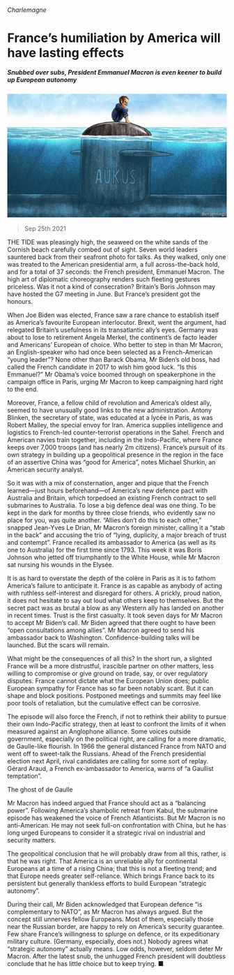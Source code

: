 ###### Charlemagne

# France’s humiliation by America will have lasting effects 

##### Snubbed over subs, President Emmanuel Macron is even keener to build up European autonomy 

![image](images/20210925_EUD002_1.jpg) 

> Sep 25th 2021 

THE TIDE was pleasingly high, the seaweed on the white sands of the Cornish beach carefully combed out of sight. Seven world leaders sauntered back from their seafront photo for talks. As they walked, only one was treated to the American presidential arm, a full across-the-back hold, and for a total of 37 seconds: the French president, Emmanuel Macron. The high art of diplomatic choreography renders such fleeting gestures priceless. Was it not a kind of consecration? Britain’s Boris Johnson may have hosted the G7 meeting in June. But France’s president got the honours.

When Joe Biden was elected, France saw a rare chance to establish itself as America’s favourite European interlocutor. Brexit, went the argument, had relegated Britain’s usefulness in its transatlantic ally’s eyes. Germany was about to lose to retirement Angela Merkel, the continent’s de facto leader and Americans’ European of choice. Who better to step in than Mr Macron, an English-speaker who had once been selected as a French-American “young leader”? None other than Barack Obama, Mr Biden’s old boss, had called the French candidate in 2017 to wish him good luck. “Is this Emmanuel?” Mr Obama’s voice boomed through on speakerphone in the campaign office in Paris, urging Mr Macron to keep campaigning hard right to the end.


Moreover, France, a fellow child of revolution and America’s oldest ally, seemed to have unusually good links to the new administration. Antony Blinken, the secretary of state, was educated at a lycée in Paris, as was Robert Malley, the special envoy for Iran. America supplies intelligence and logistics to French-led counter-terrorist operations in the Sahel. French and American navies train together, including in the Indo-Pacific, where France keeps over 7,000 troops (and has nearly 2m citizens). France’s pursuit of its own strategy in building up a geopolitical presence in the region in the face of an assertive China was “good for America”, notes Michael Shurkin, an American security analyst.

So it was with a mix of consternation, anger and pique that the French learned—just hours beforehand—of America’s new defence pact with Australia and Britain, which torpedoed an existing French contract to sell submarines to Australia. To lose a big defence deal was one thing. To be kept in the dark for months by three close friends, who evidently saw no place for you, was quite another. “Allies don’t do this to each other,” snapped Jean-Yves Le Drian, Mr Macron’s foreign minister, calling it a “stab in the back” and accusing the trio of “lying, duplicity, a major breach of trust and contempt”. France recalled its ambassador to America (as well as its one to Australia) for the first time since 1793. This week it was Boris Johnson who jetted off triumphantly to the White House, while Mr Macron sat nursing his wounds in the Elysée.

It is as hard to overstate the depth of the colère in Paris as it is to fathom America’s failure to anticipate it. France is as capable as anybody of acting with ruthless self-interest and disregard for others. A prickly, proud nation, it does not hesitate to say out loud what others keep to themselves. But the secret pact was as brutal a blow as any Western ally has landed on another in recent times. Trust is the first casualty. It took seven days for Mr Macron to accept Mr Biden’s call. Mr Biden agreed that there ought to have been “open consultations among allies”. Mr Macron agreed to send his ambassador back to Washington. Confidence-building talks will be launched. But the scars will remain.

What might be the consequences of all this? In the short run, a slighted France will be a more distrustful, irascible partner on other matters, less willing to compromise or give ground on trade, say, or over regulatory disputes. France cannot dictate what the European Union does; public European sympathy for France has so far been notably scant. But it can shape and block positions. Postponed meetings and summits may feel like poor tools of retaliation, but the cumulative effect can be corrosive.

The episode will also force the French, if not to rethink their ability to pursue their own Indo-Pacific strategy, then at least to confront the limits of it when measured against an Anglophone alliance. Some voices outside government, especially on the political right, are calling for a more dramatic, de Gaulle-like flourish. In 1966 the general distanced France from NATO and went off to sweet-talk the Russians. Ahead of the French presidential election next April, rival candidates are calling for some sort of replay. Gérard Araud, a French ex-ambassador to America, warns of “a Gaullist temptation”.

The ghost of de Gaulle

Mr Macron has indeed argued that France should act as a “balancing power”. Following America’s shambolic retreat from Kabul, the submarine episode has weakened the voice of French Atlanticists. But Mr Macron is no anti-American. He may not seek full-on confrontation with China, but he has long urged Europeans to consider it a strategic rival on industrial and security matters.

The geopolitical conclusion that he will probably draw from all this, rather, is that he was right. That America is an unreliable ally for continental Europeans at a time of a rising China; that this is not a fleeting trend; and that Europe needs greater self-reliance. Which brings France back to its persistent but generally thankless efforts to build European “strategic autonomy”.

During their call, Mr Biden acknowledged that European defence “is complementary to NATO”, as Mr Macron has always argued. But the concept still unnerves fellow Europeans. Most of them, especially those near the Russian border, are happy to rely on America’s security guarantee. Few share France’s willingness to splurge on defence, or its expeditionary military culture. (Germany, especially, does not.) Nobody agrees what “strategic autonomy” actually means. Low odds, however, seldom deter Mr Macron. After the latest snub, the unhugged French president will doubtless conclude that he has little choice but to keep trying. ■

